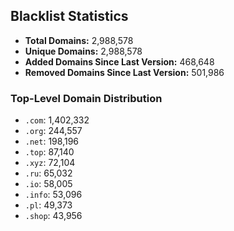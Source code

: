 ## Blacklist Statistics

- **Total Domains:** 2,988,578
- **Unique Domains:** 2,988,578
- **Added Domains Since Last Version:** 468,648
- **Removed Domains Since Last Version:** 501,986

### Top-Level Domain Distribution

-  `.com`: 1,402,332
-  `.org`: 244,557
-  `.net`: 198,196
-  `.top`: 87,140
-  `.xyz`: 72,104
-  `.ru`: 65,032
-  `.io`: 58,005
-  `.info`: 53,096
-  `.pl`: 49,373
-  `.shop`: 43,956
